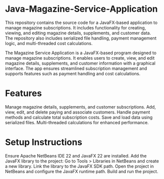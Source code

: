 # Java-Magazine-Service-Application
This repository contains the source code for a JavaFX-based application to manage magazine subscriptions. It includes functionality for creating, viewing, and editing magazine details, supplements, and customer data. The repository also includes serialized file handling, payment management logic, and multi-threaded cost calculations.

The Magazine Service Application is a JavaFX-based program designed to manage magazine subscriptions. It enables users to create, view, and edit magazine details, supplements, and customer information with a graphical interface. The app ensures streamlined subscription management and supports features such as payment handling and cost calculations.

# Features
Manage magazine details, supplements, and customer subscriptions.
Add, view, edit, and delete paying and associate customers.
Handle payment methods and calculate total subscription costs.
Save and load data using serialized files.
Multi-threaded calculations for enhanced performance.

# Setup Instructions
Ensure Apache NetBeans IDE 22 and JavaFX 22 are installed.
Add the JavaFX library to the project:
Go to Tools > Libraries in NetBeans and create a new library.
Link the library to the JavaFX SDK path.
Open the project in NetBeans and configure the JavaFX runtime path.
Build and run the project.
